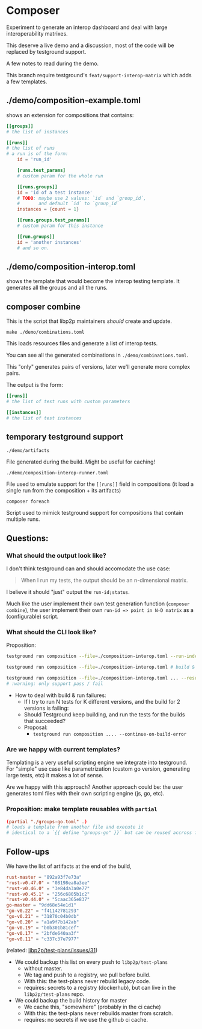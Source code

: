 # Composer

Experiment to generate an interop dashboard and
deal with large interoperability matrixes.

This deserve a live demo and a discussion,
most of the code will be replaced by testground support.

A few notes to read during the demo.

This branch require testground's `feat/support-interop-matrix` which adds
a few templates.

## ./demo/composition-example.toml

shows an extension for compositions that contains:

```toml
[[groups]]
# the list of instances

[[runs]]
# the list of runs
# a run is of the form:
    id = 'run_id'

    [runs.test_params]
    # custom param for the whole run

    [[runs.groups]]
    id = 'id of a test instance'
    # TODO: maybe use 2 values: `id` and `group_id`,
    #       and default `id` to `group_id`
    instances = {count = 1}

    [[runs.groups.test_params]]
    # custom param for this instance

    [[run.groups]]
    id = 'another instances'
    # and so on.
```

## ./demo/composition-interop.toml

shows the template that would become the interop testing template.
It generates all the groups and all the runs.

## composer combine

This is the script that libp2p maintainers _should_ create and update.

`make ./demo/combinations.toml`

This loads resources files and generate a list of interop tests.

You can see all the generated combinations in `./demo/combinations.toml`.

This "only" generates pairs of versions, later we'll generate more complex pairs.

The output is the form:

```toml
[[runs]]
# the list of test runs with custom parameters

[[instances]]
# the list of test instances
```

## temporary testground support

`./demo/artifacts`

File generated during the build.
Might be useful for caching!

`./demo/composition-interop-runner.toml`

File used to emulate support for the `[[runs]]` field in compositions (it load a single run from the composition + its artifacts)

`composer foreach`

Script used to mimick testground support for compositions that contain multiple runs.

## Questions:

### What should the output look like?

I don't think testground can and should accomodate the use case:

> When I run my tests, the output should be an n-dimensional matrix.

I believe it should "just" output the `run-id;status`.

Much like the user implement their own test generation function (`composer combine`),
the user implement their own `run-id => point in N-D matrix` as a
(configurable) script.

### What should the CLI look like?

Proposition:

```sh
testground run composition --file=./composition-interop.toml --run-index=42 # build and run a single test
```

```sh
testground run composition --file=./composition-interop.toml # build & run all tests
```

```sh
testground run composition --file=./composition-interop.toml ... --result ./results.csv
# :warning: only support pass / fail
```

- How to deal with build & run failures:
  - If I try to run N tests for K different versions, and the build for 2 versions is failing:
  - Should Testground keep building, and run the tests for the builds that succeeded?
  - Proposal:
    - `testground run composition .... --continue-on-build-error`

### Are we happy with current templates?

Templating is a very useful scripting engine we integrate into testground.
For "simple" use case like parametrization (custom go version, generating large tests, etc) it
makes a lot of sense.

Are we happy with this approach? Another approach could be: the user generates toml files with their
own scripting engine (js, go, etc).

### Proposition: make template reusables with `partial`

```toml
(partial "./groups-go.toml" .) 
# loads a template from another file and execute it
# identical to a `{{ define "groups-go" }}` but can be reused accross files.
```

## Follow-ups

We have the list of artifacts at the end of the build,

```toml
rust-master = "892a93f7e73a"
"rust-v0.47.0" = "08198ea8a3ee"
"rust-v0.46.0" = "3e84da3a0e77"
"rust-v0.45.1" = "256c6805b1c2"
"rust-v0.44.0" = "5caac365e837"
go-master = "9dd68e54e1d1"
"go-v0.22" = "f41142781293"
"go-v0.21" = "31870c04b0db"
"go-v0.20" = "a1a9f7b142ab"
"go-v0.19" = "b0b301b81cef"
"go-v0.17" = "2bfde640aa3f"
"go-v0.11" = "c337c37e7977"
```

(related: [libp2p/test-plans/issues/31](https://github.com/libp2p/test-plans/issues/31))

- We could backup this list on every push to `libp2p/test-plans`
  - without master.
  - We tag and push to a registry, we pull before build.
  - With this: the test-plans never rebuild legacy code.
  - requires: secrets to a registry (dockerhub), but can live in the `libp2p/test-plans` repo.
- We could backup the build history for master
  - We cache this, "somewhere" (probably in the ci cache)
  - With this: the test-plans never rebuilds master from scratch.
  - requires: no secrets if we use the github ci cache.